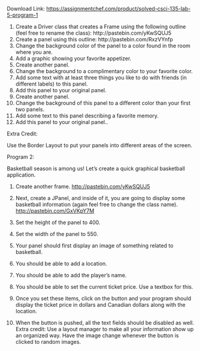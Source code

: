 Download Link: https://assignmentchef.com/product/solved-csci-135-lab-5-program-1
<br>
<ol>

 <li>Create a Driver class that creates a Frame using the following outline (feel free to rename the class): http://pastebin.com/yKwSQUJ5</li>

 <li> Create a panel using this outline: http://pastebin.com/RxzVYnfp</li>

 <li> Change the background color of the panel to a color found in the room where you are.</li>

 <li> Add a graphic showing your favorite appetizer.</li>

 <li> Create another panel.</li>

 <li>Change the background to a complimentary color to your favorite color.</li>

 <li> Add some text with at least three things you like to do with friends (in different labels) to this panel.</li>

 <li> Add this panel to your original panel.</li>

 <li>Create another panel.</li>

 <li> Change the background of this panel to a different color than your first two panels.</li>

 <li> Add some text to this panel describing a favorite memory.</li>

 <li> Add this panel to your original panel..</li>

</ol>

Extra Credit:

Use the Border Layout to put your panels into different areas of the screen.

Program 2:

Basketball season is among us! Let’s create a quick graphical basketball application.

1. Create another frame. http://pastebin.com/yKwSQUJ5

2. Next, create a JPanel, and inside of it, you are going to display some basketball information (again feel free to change the class name). http://pastebin.com/GxVKpY7M

3. Set the height of the panel to 400.

4. Set the width of the panel to 550.

5. Your panel should first display an image of something related to basketball.

6. You should be able to add a location.

7. You should be able to add the player’s name.

8. You should be able to set the current ticket price. Use a textbox for this.

9. Once you set these items, click on the button and your program should display the ticket price in dollars and Canadian dollars along with the location.

10. When the button is pushed, all the text fields should be disabled as well. Extra credit: Use a layout manager to make all your information show up an organized way. Have the image change whenever the button is clicked to random images.